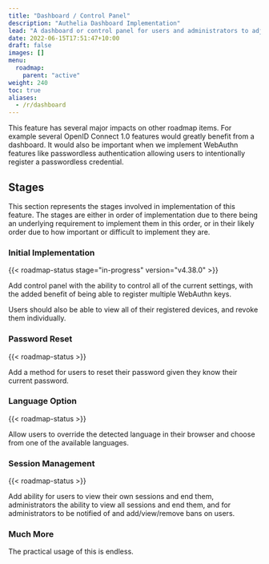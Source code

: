 ```yaml
---
title: "Dashboard / Control Panel"
description: "Authelia Dashboard Implementation"
lead: "A dashboard or control panel for users and administrators to adjust their settings or Authelia's settings is easily one of the most impactful features we can implement."
date: 2022-06-15T17:51:47+10:00
draft: false
images: []
menu:
  roadmap:
    parent: "active"
weight: 240
toc: true
aliases:
  - /r/dashboard
---
```


This feature has several major impacts on other roadmap items. For example several OpenID Connect 1.0 features would
greatly benefit from a dashboard. It would also be important when we implement WebAuthn features like passwordless
authentication allowing users to intentionally register a passwordless credential.

## Stages

This section represents the stages involved in implementation of this feature. The stages are either in order of
implementation due to there being an underlying requirement to implement them in this order, or in their likely order
due to how important or difficult to implement they are.

### Initial Implementation

{{< roadmap-status stage="in-progress" version="v4.38.0" >}}

Add control panel with the ability to control all of the current settings, with the added benefit of being able to
register multiple WebAuthn keys.

Users should also be able to view all of their registered devices, and revoke them individually.

### Password Reset

{{< roadmap-status >}}

Add a method for users to reset their password given they know their current password.

### Language Option

{{< roadmap-status >}}

Allow users to override the detected language in their browser and choose from one of the available languages.

### Session Management

{{< roadmap-status >}}

Add ability for users to view their own sessions and end them, administrators the ability to view all sessions and end
them, and for administrators to be notified of and add/view/remove bans on users.

### Much More

The practical usage of this is endless.
